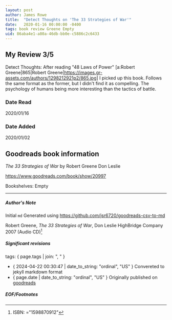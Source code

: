 ```yaml
---
layout: post
author: James Rowe
title:  "Detect Thoughts on 'The 33 Strategies of War'"
date:   2020-01-16 00:00:00 -0400
tags: book review Greene Empty
uid: 86aba4e1-a80a-46db-bb0e-c5886c2c6433
---
```


<!-- highly dependent on how you personally use jekyll templates, and how you want this to show up -->

## My Review 3/5

Detect Thoughts: After reading "48 Laws of Power" [a:Robert Greene|865|Robert Greene|https://images.gr-assets.com/authors/1298212921p2/865.jpg] I picked up this book. Follows the same format as the former, but I didn't find it as compelling. The psychology of humans being more interesting than the tactics of battle.

### Date Read
2020/01/16

### Date Added
2020/01/02

## Goodreads book information

*The 33 Strategies of War* by Robert Greene
Don Leslie

https://www.goodreads.com/book/show/20997

Bookshelves: Empty

---

##### Author's Note

Initial `md` Generated using https://github.com/jsr6720/goodreads-csv-to-md

Robert Greene, *The 33 Strategies of War*, Don Leslie HighBridge Company 2007 (Audio CD)[^1]

##### Significant revisions

tags: { page.tags | join: ", " } <!-- todo move this somewhere -->

- { 2024-04-22 00:30:47 | date_to_string: "ordinal", "US" } Convereted to jekyll markdown format 
- { page.date | date_to_string: "ordinal", "US" } Originally published on [goodreads](https://www.goodreads.com)

##### EOF/Footnotes

[^1]: ISBN: ="1598870912"